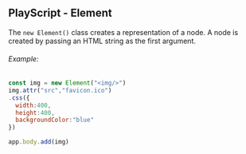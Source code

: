 PlayScript - Element
---
The `new Element()` class creates a representation of a node. A node is created by passing an HTML string as the first argument.

###### Example:
```javascript
const img = new Element("<img/>")
img.attr("src","favicon.ico")
.css({
  width:400,
  height:400,
  backgroundColor:"blue"
})

app.body.add(img)
```